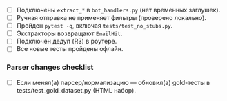 - [ ] Подключены `extract_*` в `bot_handlers.py` (нет временных заглушек).
- [ ] Ручная отправка не применяет фильтры (проверено локально).
- [ ] Пройден `pytest -q`, включая `tests/test_no_stubs.py`.
- [ ] Экстракторы возвращают `EmailHit`.
- [ ] Подключён дедуп (R3) в роутере.
- [ ] Все новые тесты пройдены офлайн.

### Parser changes checklist
- [ ] Если менял(а) парсер/нормализацию — обновил(а) gold-тесты в tests/test_gold_dataset.py (HTML набор).
